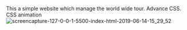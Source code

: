 This a simple website which manage the world wide tour.
Advance CSS.
CSS animation
![screencapture-127-0-0-1-5500-index-html-2019-06-14-15_29_52](https://user-images.githubusercontent.com/31498029/59962408-b45d5700-9502-11e9-9349-3484623cf790.png)
